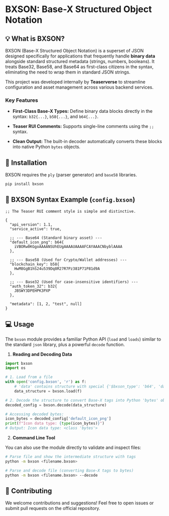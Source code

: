 # BXSON: Base-X Structured Object Notation

## 💡 What is BXSON?

BXSON (Base-X Structured Object Notation) is a superset of JSON designed specifically for applications that frequently handle **binary data** alongside standard structured metadata (strings, numbers, booleans). It treats Base32, Base58, and Base64 as first-class citizens in the syntax, eliminating the need to wrap them in standard JSON strings.

This project was developed internally by **Teaserverse** to streamline configuration and asset management across various backend services.

### Key Features

- **First-Class Base-X Types:** Define binary data blocks directly in the syntax: `b32{...}`, `b58{...}`, and `b64{...}`.

- **Teaser RUI Comments:** Supports single-line comments using the `;;` syntax.

- **Clean Output:** The built-in decoder automatically converts these blocks into native Python `bytes` objects.

## 💾 Installation

BXSON requires the `ply` (parser generator) and `base58` libraries.
```bash
pip install bxson

```

## 📜 BXSON Syntax Example (`config.bxson`)
```bxson
;; The Teaser RUI comment style is simple and distinctive.

{
  "api_version": 1.1,
  "service_active": true,

  ;; --- Base64 (Standard binary asset) ---
  "default_icon_png": b64{
    iVBORw0KGgoAAAANSUhEUgAAAAUAAAAFCAYAAACNbyblAAAA
  },

  ;; --- Base58 (Used for Crypto/Wallet addresses) ---
  "blockchain_key": b58{
    HwM8GgB1hS24u539Dq8R27R7Pz381P71P81d9A
  },

  ;; --- Base32 (Used for case-insensitive identifiers) ---
  "auth_token_32": b32{
    JBSWY3DPEHPK3PXP
  },

  "metadata": [1, 2, "test", null]
}
```

## 💻 Usage

The `bxson` module provides a familiar Python API (`load` and `loads`) similar to the standard `json` library, plus a powerful `decode` function.

1. **Reading and Decoding Data**
```python
import bxson
import os

# 1. Load from a file
with open('config.bxson', 'r') as f:
    # 'data' contains structure with special {'$bxson_type': 'b64', 'data': '...'} tags
    data_structure = bxson.load(f)

# 2. Decode the structure to convert Base-X tags into Python 'bytes' objects
decoded_config = bxson.decode(data_structure)

# Accessing decoded bytes:
icon_bytes = decoded_config['default_icon_png']
print(f"Icon data type: {type(icon_bytes)}")
# Output: Icon data type: <class 'bytes'>
```

2. **Command Line Tool**

You can also use the module directly to validate and inspect files:
```bash
# Parse file and show the intermediate structure with tags
python -m bxson <filename.bxson>

# Parse and decode file (converting Base-X tags to bytes)
python -m bxson <filename.bxson> --decode
```

## 💖 Contributing

We welcome contributions and suggestions! Feel free to open issues or submit pull requests on the official repository.